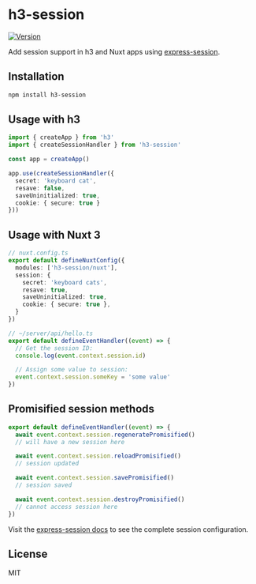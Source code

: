 # h3-session

[![Version](https://img.shields.io/npm/v/h3-session?style=flat&colorA=000000&colorB=000000)](https://www.npmjs.com/package/h3-session)

Add session support in h3 and Nuxt apps using [express-session](https://github.com/expressjs/session).

## Installation

```bash
npm install h3-session
```

## Usage with h3

```ts
import { createApp } from 'h3'
import { createSessionHandler } from 'h3-session'

const app = createApp()

app.use(createSessionHandler({
  secret: 'keyboard cat',
  resave: false,
  saveUninitialized: true,
  cookie: { secure: true }
}))
```

## Usage with Nuxt 3

```ts
// nuxt.config.ts
export default defineNuxtConfig({
  modules: ['h3-session/nuxt'],
  session: {
    secret: 'keyboard cats',
    resave: true,
    saveUninitialized: true,
    cookie: { secure: true },
  }
})
```

```ts
// ~/server/api/hello.ts
export default defineEventHandler((event) => {
  // Get the session ID:
  console.log(event.context.session.id)

  // Assign some value to session:
  event.context.session.someKey = 'some value'
})
```

## Promisified session methods

```ts
export default defineEventHandler((event) => {
  await event.context.session.regeneratePromisified()
  // will have a new session here

  await event.context.session.reloadPromisified()
  // session updated

  await event.context.session.savePromisified()
  // session saved

  await event.context.session.destroyPromisified()
  // cannot access session here
})
```

Visit the [express-session docs](https://github.com/expressjs/session#sessionoptions) to see the complete session configuration.

## License

MIT
